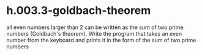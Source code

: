 # h.003.3-goldbach-theorem
 all even numbers larger than 2 can be written as the sum of two prime numbers (Goldbach's theorem). Write the program that takes an even number from the keyboard and prints it in the form of the sum of two prime numbers

